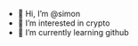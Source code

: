 - 👋 Hi, I’m @simon
- 👀 I’m interested in crypto
- 🌱 I’m currently learning github

<!---
simonkie/simonkie is a ✨ special ✨ repository because its `README.md` (this file) appears on your GitHub profile.
You can click the Preview link to take a look at your changes.
--->
